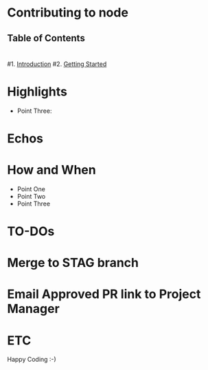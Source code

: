 # Contributing to node
 ## Table of Contents
 #
 #1. [Introduction](#introduction)
 #2. [Getting Started](#getting-started)

 # Highlights
 
 - Point Three: 


 # Echos
 
 
 # How and When 
 
 - Point One 
 - Point Two
 - Point Three


 # TO-DOs
 


 # Merge to STAG branch
 # Email Approved PR link to Project Manager
 # ETC

Happy Coding :-)

